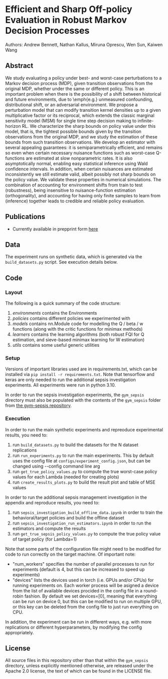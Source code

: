 # Efficient and Sharp Off-policy Evaluation in Robust Markov Decision Processes

Authors: Andrew Bennett, Nathan Kallus, Miruna Oprescu, Wen Sun, Kaiwen Wang


## Abstract

We study evaluating a policy under best- and worst-case perturbations to a Markov decision process (MDP), given transition observations from the original MDP, whether under the same or different policy. This is an important problem when there is the possibility of a shift between historical and future environments, due to \emph{e.g.} unmeasured confounding, distributional shift, or an adversarial environment. We propose a perturbation model that can modify transition kernel densities up to a given multiplicative factor or its reciprocal, which extends the classic marginal sensitivity model (MSM) for single time step decision making to infinite-horizon RL. We characterize the sharp bounds on policy value under this model, that is, the tightest possible bounds given by the transition observations from the original MDP, and we study the estimation of these bounds from such transition observations. We develop an estimator with several appealing guarantees: it is semiparametrically efficient, and remains so even when certain necessary nuisance functions such as worst-case Q-functions are estimated at slow nonparametric rates. It is also asymptotically normal, enabling easy statistical inference using Wald confidence intervals. In addition, when certain nuisances are estimated inconsistently we still estimate valid, albeit possibly not sharp bounds on the policy value. We validate these properties in numerical simulations. The combination of accounting for environment shifts from train to test (robustness), being insensitive to nuisance-function estimation (orthogonality), and accounting for having only finite samples to learn from (inference) together leads to credible and reliable policy evaluation.

## Publications

- Currently available in prepprint form [here](https://arxiv.org/abs/2404.00099)

## Data

The experiment runs on synthetic data, which is generated via the `build_datasets.py` script. See execution details below.

## Code

### Layout

The following is a quick summary of the code structure:
1. *environments* contains the Environments 
2. *policies* contains different policies we experimented with
3. *models* contains nn.Module code for modelling the Q / beta / w functions (along with the critic functions for minimax methods)
4. *learners* contains the learning algorithms (both robust FQI for Q estimation, and sieve-based minimax learning for W estimation)
5. *utils* contains some useful generic utilities

### Setup

Versions of important libraries used are in requirements.txt, which can be installed via `pip install -r requirements.txt`. Note that tensorflow and keras are only needed to run the additional sepsis investigation experiments. All experiments were run in python 3.10.

In order to run the sepsis investigation experiments, the `gym_sepsis` directory must also be populated with the contents of the `gym_sepsis` folder 
from [the gym-sepsis repository](https://github.com/akiani/gym-sepsis).


### Execution

In order to run the main synthetic experiments and repreoduce experimental results, you need to:
1. run `build_datasets.py` to build the datasets for the N dataset replications
2. run `run_experiments.py` to run the main experiments. This by default uses the config file at `configs/experiment_config.json`, but can be changed using --config command line arg
3. run `get_true_policy_values.py` to compute the true worst-case policy values for each Lambda (needed for creating plots)
4. run `create_results_plots.py` to build the result plot and table of MSE values

In order to run the additional sepsis management investigation in the appendix and reproduce results, you need to:
1. run `sepsis_investigation_build_offline_data.ipynb` in order to train the behavioral/target policies and build the offline dataset
2. run `sepsis_investigation_run_estimators.ipynb` in order to run the estimators and compute the results
3. run `get_true_sepsis_policy_values.py` to compute the true policy value of target policy (for Lambda=1)

Note that some parts of the configuration file might need to be modified for code to run correctly on the target machine. Of important note:
- "num_workers" specifies the number of parallel processes to run for experiments (default is 4, but this can be increased to speed up experiments)
- "devices" lists the devices used in torch (i.e. GPUs and/or CPUs) for running experiments on. Each worker process will be asigned a device from the list of available devices procided in the config file in a round-robin fashion. By default we set devices=[0], meaning that everything can be run on device 0, but this can be modified to run on multiple GPU, or this key can be deleted from the config file to just run everything on CPU.

In addition, the experiment can be run in different ways, e.g. with more replications or different hyperparameters, by modifying the config appropriately.


## License

All source files in this repository other than that within the `gym_sepsis`
directory, unless explicitly mentioned otherwise, are released under the
Apache 2.0 license, the text of which can be found in the LICENSE file.
